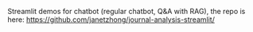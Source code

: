 Streamlit demos for chatbot (regular chatbot, Q&A with RAG), the repo is here: https://github.com/janetzhong/journal-analysis-streamlit/